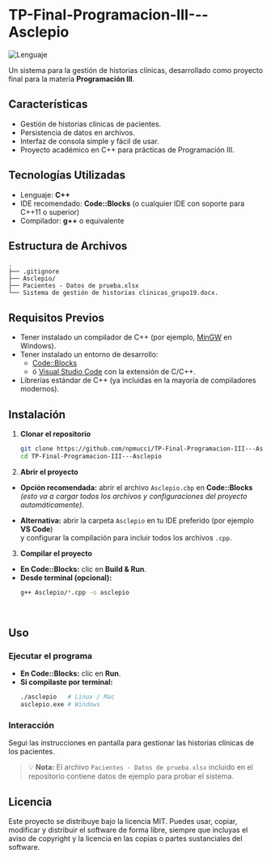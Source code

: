 # TP-Final-Programacion-III---Asclepio


![Lenguaje](https://img.shields.io/badge/Lenguaje-C++-blue)


Un sistema para la gestión de historias clínicas, desarrollado como proyecto final para la materia **Programación III**.


## Características
* Gestión de historias clínicas de pacientes.
* Persistencia de datos en archivos.
* Interfaz de consola simple y fácil de usar.
* Proyecto académico en C++ para prácticas de Programación III.


## Tecnologías Utilizadas
* Lenguaje: **C++**
* IDE recomendado: **Code::Blocks** (o cualquier IDE con soporte para C++11 o superior)
* Compilador: **g++** o equivalente

## Estructura de Archivos
```
.
├── .gitignore
├── Asclepio/
├── Pacientes - Datos de prueba.xlsx
└── Sistema de gestión de historias clinicas_grupo19.docx.
```

## Requisitos Previos
* Tener instalado un compilador de C++ (por ejemplo, [MinGW](https://www.mingw-w64.org/) en Windows).
* Tener instalado un entorno de desarrollo:
  * [Code::Blocks](https://www.codeblocks.org/)
  * ó [Visual Studio Code](https://code.visualstudio.com/) con la extensión de C/C++.
* Librerías estándar de C++ (ya incluidas en la mayoría de compiladores modernos).

## Instalación

1. **Clonar el repositorio**
   ```sh
   git clone https://github.com/npmucci/TP-Final-Programacion-III---Asclepio.git
   cd TP-Final-Programacion-III---Asclepio

2. **Abrir el proyecto**

- **Opción recomendada:** abrir el archivo `Asclepio.cbp` en **Code::Blocks**  
  *(esto va a cargar todos los archivos y configuraciones del proyecto automáticamente)*.

- **Alternativa:** abrir la carpeta `Asclepio` en tu IDE preferido (por ejemplo **VS Code**)  
  y configurar la compilación para incluir todos los archivos `.cpp`.

3. **Compilar el proyecto**

- **En Code::Blocks:** clic en **Build & Run**.
- **Desde terminal (opcional):**
  ```sh
  g++ Asclepio/*.cpp -o asclepio
 
 
 ## Uso

### Ejecutar el programa

- **En Code::Blocks:** clic en **Run**.
- **Si compilaste por terminal:**
  ```sh
  ./asclepio   # Linux / Mac
  asclepio.exe # Windows

### Interacción

Segui las instrucciones en pantalla para gestionar las historias clínicas de los pacientes.

> 💡 **Nota:** El archivo `Pacientes - Datos de prueba.xlsx` incluido en el repositorio contiene datos de ejemplo para probar el sistema.

## Licencia

Este proyecto se distribuye bajo la licencia MIT.
Puedes usar, copiar, modificar y distribuir el software de forma libre, siempre que incluyas el aviso de copyright y la licencia en las copias o partes sustanciales del software.

